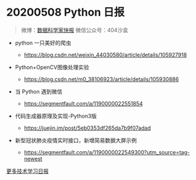 # 20200508 Python 日报
> 微博：[数据科学家快报](https://www.weibo.com/wukehao)
> 微信公众号：404沙盒
- python 一只美好的爬虫
  - https://blog.csdn.net/weixin_44030580/article/details/105927918

- Python+OpenCV图像处理实验
  - https://blog.csdn.net/m0_38106923/article/details/105930886

- 当 Python 遇到微信
  - https://segmentfault.com/a/1190000022551854

- 代码生成器原理及实现-Python3版
  - https://juejin.im/post/5eb0353df265da7b9f07adad

- 新型冠状肺炎疫情实时接口，新增简易数据大屏示例
  - https://segmentfault.com/a/1190000022549300?utm_source=tag-newest

[更多技术学习日报](https://github.com/KehaoWu/dailypython)
